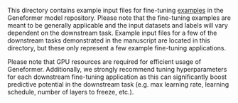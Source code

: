 This directory contains example input files for fine-tuning [examples](https://huggingface.co/ctheodoris/Geneformer/tree/main/examples) in the Geneformer model repository. Please note that the fine-tuning examples are meant to be generally applicable and the input datasets and labels will vary dependent on the downstream task. Example input files for a few of the downstream tasks demonstrated in the manuscript are located in this directory, but these only represent a few example fine-tuning applications. 

Please note that GPU resources are required for efficient usage of Geneformer. Additionally, we strongly recommend tuning hyperparameters for each downstream fine-tuning application as this can significantly boost predictive potential in the downstream task (e.g. max learning rate, learning schedule, number of layers to freeze, etc.).
